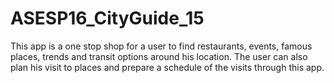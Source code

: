 # ASESP16_CityGuide_15
This app is a one stop shop for a user to find restaurants, events, famous places, trends and transit options around his location.
The user can also plan his visit to places and prepare a schedule of the visits through this app.
